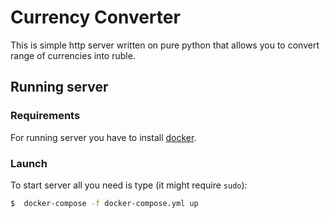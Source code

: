 # Currency Converter
This is simple http server written on pure python that allows you to convert range of currencies into ruble.

## Running server
### Requirements
For running server you have to install [docker](https://www.docker.com/).

### Launch
To start server all you need is type (it might require `sudo`):

```bash
$  docker-compose -f docker-compose.yml up
```